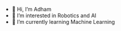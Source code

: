 - 👋 Hi, I’m Adham
- 👀 I’m interested in Robotics and AI
- 🌱 I’m currently learning Machine Learning


<!---
adhamw101/adhamw101 is a ✨ special ✨ repository because its `README.md` (this file) appears on your GitHub profile.
You can click the Preview link to take a look at your changes.
--->
